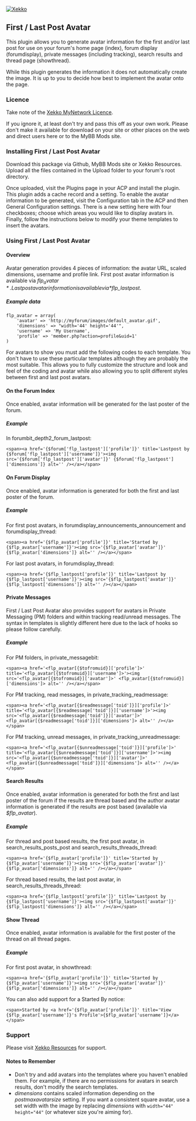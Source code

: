 [![Xekko](http://xekko.co.uk/public/images/logo_xekko_color.png "Xekko Resources")](http://resources.xekko.co.uk "Xekko Resources")

## First / Last Post Avatar
This plugin allows you to generate avatar information for the first and/or last post for use on your forum's home page (index), forum display (forumdisplay), private messages (including tracking), search results and thread page (showthread).

While this plugin generates the information it does not automatically create the image. It is up to you to decide how best to implement the avatar onto the page.

### Licence
Take note of the [Xekko MyNetwork Licence](http://xekko.co.uk/service-licence.html "Xekko MyNetwork Licence").

If you ignore it, at least don't try and pass this off as your own work. Please don't make it available for download on your site or other places on the web and direct users here or to the MyBB Mods site.

### Installing First / Last Post Avatar
Download this package via Github, MyBB Mods site or Xekko Resources. Upload all the files contained in the Upload folder to your forum's root directory.

Once uploaded, visit the Plugins page in your ACP and install the plugin. This plugin adds a cache record and a setting. To enable the avatar information to be generated, visit the Configuration tab in the ACP and then General Configuration settings. There is a new setting here with four checkboxes; choose which areas you would like to display avatars in. Finally, follow the instructions below to modify your theme templates to insert the avatars.

### Using First / Last Post Avatar
#### Overview
Avatar generation provides 4 pieces of information: the avatar URL, scaled dimensions, username and profile link. First post avatar information is available via *$flp_avatar*. Last post avatar information is available via *$flp_lastpost*.

##### Example data
	flp_avatar = array(
		'avatar' => 'http://myforum/images/default_avatar.gif',
		'dimensions' => "width='44' height='44'",
		'username' => 'My Username',
		'profile' => 'member.php?action=profile&uid=1'
	)

For avatars to show you must add the following codes to each template. You don't have to use these particular templates although they are probably the most suitable. This allows you to fully customize the structure and look and feel of the coding and avatar while also allowing you to split different styles between first and last post avatars.

#### On the Forum Index
Once enabled, avatar information will be generated for the last poster of the forum.

##### Example
In forumbit_depth2_forum_lastpost:

	<span><a href='{$forum['flp_lastpost']['profile']}' title='Lastpost by {$forum['flp_lastpost']['username']}'><img src='{$forum['flp_lastpost']['avatar']}' {$forum['flp_lastpost']['dimensions']} alt='' /></a></span>

#### On Forum Display
Once enabled, avatar information is generated for both the first and last poster of the forum.

##### Example
For first post avatars, in forumdisplay_announcements_announcement and forumdisplay_thread:

	<span><a href='{$flp_avatar['profile']}' title='Started by {$flp_avatar['username']}'><img src='{$flp_avatar['avatar']}' {$flp_avatar['dimensions']} alt='' /></a></span>

For last post avatars, in forumdisplay_thread:

	<span><a href='{$flp_lastpost['profile']}' title='Lastpost by {$flp_lastpost['username']}'><img src='{$flp_lastpost['avatar']}' {$flp_lastpost['dimensions']} alt='' /></a></span>

#### Private Messages
First / Last Post Avatar also provides support for avatars in Private Messaging (PM) folders and within tracking read/unread messages. The syntax in templates is slightly different here due to the lack of hooks so please follow carefully.

##### Example
For PM folders, in private_messagebit:

	<span><a href='<flp_avatar[{$tofromuid}]['profile']>' title='<flp_avatar[{$tofromuid}]['username']>'><img src='<flp_avatar[{$tofromuid}]['avatar']>' <flp_avatar[{$tofromuid}]['dimensions']> alt='' /></a></span>

For PM tracking, read messages, in private_tracking_readmessage:

	<span><a href='<flp_avatar[{$readmessage['toid']}]['profile']>' title='<flp_avatar[{$readmessage['toid']}]['username']>'><img src='<flp_avatar[{$readmessage['toid']}]['avatar']>' <flp_avatar[{$readmessage['toid']}]['dimensions']> alt='' /></a></span>

For PM tracking, unread messages, in private_tracking_unreadmessage:

	<span><a href='<flp_avatar[{$unreadmessage['toid']}]['profile']>' title='<flp_avatar[{$unreadmessage['toid']}]['username']>'><img src='<flp_avatar[{$unreadmessage['toid']}]['avatar']>' <flp_avatar[{$unreadmessage['toid']}]['dimensions']> alt='' /></a></span>

#### Search Results
Once enabled, avatar information is generated for both the first and last poster of the forum if the results are thread based and the author avatar information is generated if the results are post based (available via *$flp_avatar*).

##### Example
For thread and post based results, the first post avatar, in search_results_posts_post and search_results_threads_thread:

	<span><a href='{$flp_avatar['profile']}' title='Started by {$flp_avatar['username']}'><img src='{$flp_avatar['avatar']}' {$flp_avatar['dimensions']} alt='' /></a></span>

For thread based results, the last post avatar, in search_results_threads_thread:

	<span><a href='{$flp_lastpost['profile']}' title='Lastpost by {$flp_lastpost['username']}'><img src='{$flp_lastpost['avatar']}' {$flp_lastpost['dimensions']} alt='' /></a></span>

#### Show Thread
Once enabled, avatar information is available for the first poster of the thread on all thread pages.

##### Example
For first post avatar, in showthread:

	<span><a href='{$flp_avatar['profile']}' title='Started by {$flp_avatar['username']}'><img src='{$flp_avatar['avatar']}' {$flp_avatar['dimensions']} alt='' /></a></span>

You can also add support for a Started By notice:

	<span>Started by <a href='{$flp_avatar['profile']}' title='View {$flp_avatar['username']}'s Profile'>{$flp_avatar['username']}</a></span>

### Support
Please visit [Xekko Resources](http://resources.xekko.co.uk/forum-11.html "Visit Xekko Resources") for support.

#### Notes to Remember
* Don't try and add avatars into the templates where you haven't enabled them. For example, if there are no permissions for avatars in search results, don't modify the search templates.
* *dimensions* contains scaled information depending on the *postmaxavatarsize* setting. If you want a consistent square avatar, use a set width with the image by replacing *dimensions* with `width="44" height="44"` (or whatever size you're aiming for).